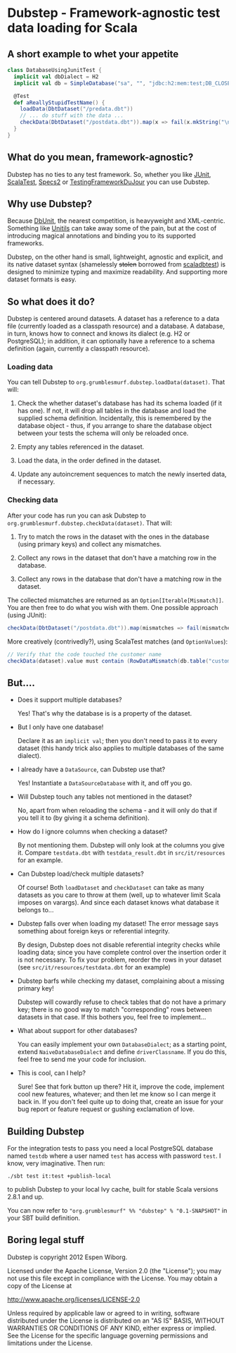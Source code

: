 # Dubstep - Framework-agnostic test data loading for Scala

## A short example to whet your appetite

```scala
class DatabaseUsingJunitTest {
  implicit val dbDialect = H2
  implicit val db = SimpleDatabase("sa", "", "jdbc:h2:mem:test;DB_CLOSE_DELAY=-1", Some("/testdb_schema.sql"))

  @Test
  def aReallyStupidTestName() {
    loadData(DbtDataset("/predata.dbt"))
    // ... do stuff with the data ...
    checkData(DbtDataset("/postdata.dbt")).map(x => fail(x.mkString("\n")))
  }
}
```

## What do you mean, framework-agnostic?

Dubstep has no ties to any test framework.  So, whether you like [JUnit](http://www.junit.org/),
[ScalaTest](http://www.scalatest.org/), [Specs2](http://etorreborre.github.com/specs2/) or
[TestingFrameworkDuJour](http://your.url.here/) you can use Dubstep.

## Why use Dubstep?

Because [DbUnit](http://www.dbunit.org), the nearest competition, is heavyweight and XML-centric.  Something like
[Unitils](http://www.unitils.org/) can take away some of the pain, but at the cost of introducing magical annotations and
binding you to its supported frameworks.

Dubstep, on the other hand is small, lightweight, agnostic and explicit, and its native dataset syntax (shamelessly <del>stolen</del>
borrowed from [scaladbtest](https://github.com/egervari/scaladbtest/)) is designed to minimize typing and maximize readability.
And supporting more dataset formats is easy.

## So what does it do?

Dubstep is centered around datasets.  A dataset has a reference to a data file (currently loaded as a classpath resource) and a database.
A database, in turn, knows how to connect and knows its dialect (e.g. H2 or PostgreSQL); in addition, it can optionally
have a reference to a schema definition (again, currently a classpath resource).

### Loading data

You can tell Dubstep to `org.grumblesmurf.dubstep.loadData(dataset)`.  That will:

1.  Check the whether dataset's database has had its schema loaded (if it has one).  If not, it will drop all tables in
    the database and load the supplied schema definition.  Incidentally, this is remembered by the database object - thus,
    if you arrange to share the database object between your tests the schema will only be reloaded once.

1.  Empty any tables referenced in the dataset.

1.  Load the data, in the order defined in the dataset.

1.  Update any autoincrement sequences to match the newly inserted data, if necessary.

### Checking data

After your code has run you can ask Dubstep to `org.grumblesmurf.dubstep.checkData(dataset)`.  That will:

1.  Try to match the rows in the dataset with the ones in the database (using primary keys) and collect any mismatches.

1.  Collect any rows in the dataset that don't have a matching row in the database.

1.  Collect any rows in the database that don't have a matching row in the dataset.

The collected mismatches are returned as an `Option[Iterable[Mismatch]]`.  You are then free to do what you wish with them.  One
possible approach (using JUnit):

```scala
checkData(DbtDataset("/postdata.dbt")).map(mismatches => fail(mismatches.mkString("\n")))
```

More creatively (contrivedly?), using ScalaTest matches (and `OptionValues`):

```scala
// Verify that the code touched the customer name
checkData(dataset).value must contain (RowDataMismatch(db.table("customers").get, Seq(42), Seq(ColumnMismatch("name", "Oldname", "Newname"))))
```

## But....

* Does it support multiple databases?

  Yes!  That's why the database is is a property of the dataset.

* But I only have one database!

  Declare it as an `implicit val`; then you don't need to pass it to every dataset (this handy trick also applies to multiple
  databases of the same dialect).

* I already have a `DataSource`, can Dubstep use that?

  Yes!  Instantiate a `DataSourceDatabase` with it, and off you go.

* Will Dubstep touch any tables not mentioned in the dataset?

  No, apart from when reloading the schema - and it will only do that if you tell it to (by giving it a schema definition).

* How do I ignore columns when checking a dataset?

  By not mentioning them.  Dubstep will only look at the columns you give it.  Compare `testdata.dbt` with
  `testdata_result.dbt` in `src/it/resources` for an example.

* Can Dubstep load/check multiple datasets?

  Of course!  Both `loadDataset` and `checkDataset` can take as many datasets as you care to throw at them (well, up to whatever
  limit Scala imposes on varargs).  And since each dataset knows what database it belongs to...

* Dubstep falls over when loading my dataset!  The error message says something about foreign keys or referential integrity.

  By design, Dubstep does not disable referential integrity checks while loading data; since you have complete control
  over the insertion order it is not necessary.  To fix your problem, reorder the rows in your dataset (see
  `src/it/resources/testdata.dbt` for an example)

* Dubstep barfs while checking my dataset, complaining about a missing primary key!

  Dubstep will cowardly refuse to check tables that do not have a primary key; there is no good way to match "corresponding"
  rows between datasets in that case.  If this bothers you, feel free to implement...

* What about support for other databases?

  You can easily implement your own `DatabaseDialect`; as a starting point, extend `NaiveDatabaseDialect` and define `driverClassname`.
  If you do this, feel free to send me your code for inclusion.

* This is cool, can I help?

  Sure!  See that fork button up there?  Hit it, improve the code, implement cool new features, whatever; and then let me know
  so I can merge it back in.  If you don't feel quite up to doing that, create an issue for your bug report or feature request
  or gushing exclamation of love.

## Building Dubstep

For the integration tests to pass you need a local PostgreSQL database named `testdb` where a user named `test` has access
with password `test`.  I know, very imaginative.  Then run:

```
./sbt test it:test +publish-local
```

to publish Dubstep to your local Ivy cache, built for stable Scala versions 2.8.1 and up.

You can now refer to `"org.grumblesmurf" %% "dubstep" % "0.1-SNAPSHOT"` in your SBT build definition.

## Boring legal stuff

Dubstep is copyright 2012 Espen Wiborg.

Licensed under the Apache License, Version 2.0 (the "License");
you may not use this file except in compliance with the License.
You may obtain a copy of the License at

http://www.apache.org/licenses/LICENSE-2.0

Unless required by applicable law or agreed to in writing, software
distributed under the License is distributed on an "AS IS" BASIS,
WITHOUT WARRANTIES OR CONDITIONS OF ANY KIND,
either express or implied. See the License for the specific language
governing permissions and limitations under the License.
